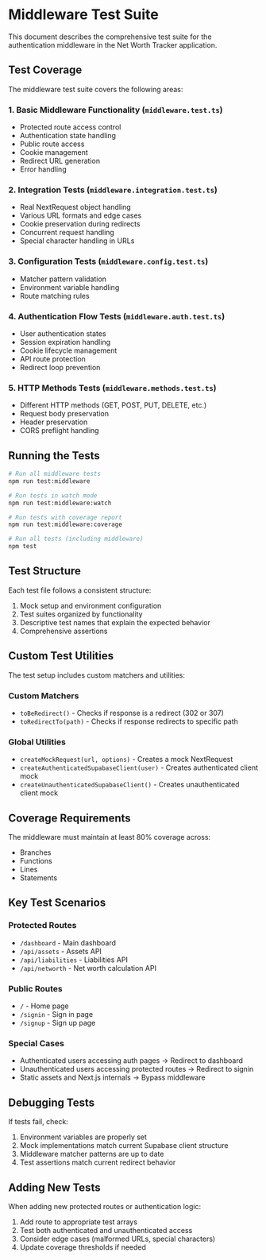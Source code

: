 # Middleware Test Suite

This document describes the comprehensive test suite for the authentication middleware in the Net Worth Tracker application.

## Test Coverage

The middleware test suite covers the following areas:

### 1. **Basic Middleware Functionality** (`middleware.test.ts`)
- Protected route access control
- Authentication state handling
- Public route access
- Cookie management
- Redirect URL generation
- Error handling

### 2. **Integration Tests** (`middleware.integration.test.ts`)
- Real NextRequest object handling
- Various URL formats and edge cases
- Cookie preservation during redirects
- Concurrent request handling
- Special character handling in URLs

### 3. **Configuration Tests** (`middleware.config.test.ts`)
- Matcher pattern validation
- Environment variable handling
- Route matching rules

### 4. **Authentication Flow Tests** (`middleware.auth.test.ts`)
- User authentication states
- Session expiration handling
- Cookie lifecycle management
- API route protection
- Redirect loop prevention

### 5. **HTTP Methods Tests** (`middleware.methods.test.ts`)
- Different HTTP methods (GET, POST, PUT, DELETE, etc.)
- Request body preservation
- Header preservation
- CORS preflight handling

## Running the Tests

```bash
# Run all middleware tests
npm run test:middleware

# Run tests in watch mode
npm run test:middleware:watch

# Run tests with coverage report
npm run test:middleware:coverage

# Run all tests (including middleware)
npm test
```

## Test Structure

Each test file follows a consistent structure:
1. Mock setup and environment configuration
2. Test suites organized by functionality
3. Descriptive test names that explain the expected behavior
4. Comprehensive assertions

## Custom Test Utilities

The test setup includes custom matchers and utilities:

### Custom Matchers
- `toBeRedirect()` - Checks if response is a redirect (302 or 307)
- `toRedirectTo(path)` - Checks if response redirects to specific path

### Global Utilities
- `createMockRequest(url, options)` - Creates a mock NextRequest
- `createAuthenticatedSupabaseClient(user)` - Creates authenticated client mock
- `createUnauthenticatedSupabaseClient()` - Creates unauthenticated client mock

## Coverage Requirements

The middleware must maintain at least 80% coverage across:
- Branches
- Functions
- Lines
- Statements

## Key Test Scenarios

### Protected Routes
- `/dashboard` - Main dashboard
- `/api/assets` - Assets API
- `/api/liabilities` - Liabilities API
- `/api/networth` - Net worth calculation API

### Public Routes
- `/` - Home page
- `/signin` - Sign in page
- `/signup` - Sign up page

### Special Cases
- Authenticated users accessing auth pages → Redirect to dashboard
- Unauthenticated users accessing protected routes → Redirect to signin
- Static assets and Next.js internals → Bypass middleware

## Debugging Tests

If tests fail, check:
1. Environment variables are properly set
2. Mock implementations match current Supabase client structure
3. Middleware matcher patterns are up to date
4. Test assertions match current redirect behavior

## Adding New Tests

When adding new protected routes or authentication logic:
1. Add route to appropriate test arrays
2. Test both authenticated and unauthenticated access
3. Consider edge cases (malformed URLs, special characters)
4. Update coverage thresholds if needed